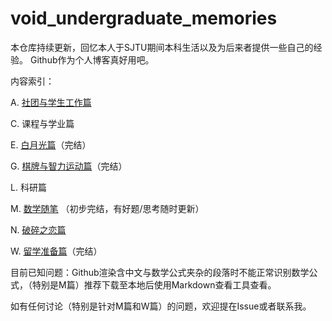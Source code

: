 # void_undergraduate_memories

本仓库持续更新，回忆本人于SJTU期间本科生活以及为后来者提供一些自己的经验。
Github作为个人博客真好用吧。

内容索引：

A. [社团与学生工作篇](./undergraduate_memories/A)

C. 课程与学业篇

E. [白月光篇](./undergraduate_memories/E)（完结）

G. [棋牌与智力运动篇](./undergraduate_memories/G)（完结）

L. 科研篇

M. [数学随笔](./undergraduate_memories/M) （初步完结，有好题/思考随时更新）

N. [破碎之恋篇](./undergraduate_memories/N)

W. [留学准备篇](./undergraduate_memories/W)（完结）

目前已知问题：Github渲染含中文与数学公式夹杂的段落时不能正常识别数学公式，（特别是M篇）推荐下载至本地后使用Markdown查看工具查看。

如有任何讨论（特别是针对M篇和W篇）的问题，欢迎提在Issue或者联系我。